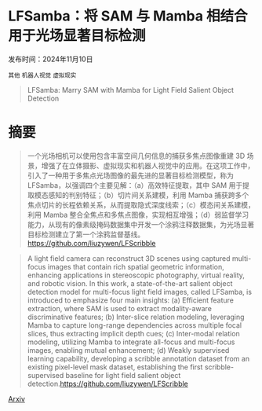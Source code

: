 # LFSamba：将 SAM 与 Mamba 相结合用于光场显著目标检测

发布时间：2024年11月10日

`其他` `机器人视觉` `虚拟现实`

> LFSamba: Marry SAM with Mamba for Light Field Salient Object Detection

# 摘要

> 一个光场相机可以使用包含丰富空间几何信息的捕获多焦点图像重建 3D 场景，增强了在立体摄影、虚拟现实和机器人视觉中的应用。在这项工作中，引入了一种用于多焦点光场图像的最先进的显著目标检测模型，称为 LFSamba，以强调四个主要见解：（a）高效特征提取，其中 SAM 用于提取模态感知的判别特征；（b）切片间关系建模，利用 Mamba 捕获跨多个焦点切片的长程依赖关系，从而提取隐式深度线索；（c）模态间关系建模，利用 Mamba 整合全焦点和多焦点图像，实现相互增强；（d）弱监督学习能力，从现有的像素级掩码数据集中开发一个涂鸦注释数据集，为光场显著目标检测建立了第一个涂鸦监督基线。https://github.com/liuzywen/LFScribble

> A light field camera can reconstruct 3D scenes using captured multi-focus images that contain rich spatial geometric information, enhancing applications in stereoscopic photography, virtual reality, and robotic vision. In this work, a state-of-the-art salient object detection model for multi-focus light field images, called LFSamba, is introduced to emphasize four main insights: (a) Efficient feature extraction, where SAM is used to extract modality-aware discriminative features; (b) Inter-slice relation modeling, leveraging Mamba to capture long-range dependencies across multiple focal slices, thus extracting implicit depth cues; (c) Inter-modal relation modeling, utilizing Mamba to integrate all-focus and multi-focus images, enabling mutual enhancement; (d) Weakly supervised learning capability, developing a scribble annotation dataset from an existing pixel-level mask dataset, establishing the first scribble-supervised baseline for light field salient object detection.https://github.com/liuzywen/LFScribble

[Arxiv](https://arxiv.org/abs/2411.06652)
